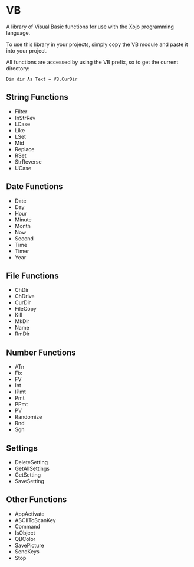 # VB
A library of Visual Basic functions for use with the Xojo programming language.


To use this library in your projects, simply copy the VB module and paste it into your project.

All functions are accessed by using the VB prefix, so to get the current directory:

    Dim dir As Text = VB.CurDir

## String Functions
* Filter
* InStrRev
* LCase
* Like
* LSet
* Mid
* Replace
* RSet
* StrReverse
* UCase

## Date Functions
* Date
* Day
* Hour
* Minute
* Month
* Now
* Second
* Time
* Timer
* Year

## File Functions
* ChDir
* ChDrive
* CurDir
* FileCopy
* Kill
* MkDir
* Name
* RmDir

## Number Functions
* ATn
* Fix
* FV
* Int
* IPmt
* Pmt
* PPmt
* PV
* Randomize
* Rnd
* Sgn

## Settings
* DeleteSetting
* GetAllSettings
* GetSetting
* SaveSetting

## Other Functions
* AppActivate
* ASCIIToScanKey
* Command
* IsObject
* QBColor
* SavePicture
* SendKeys
* Stop
